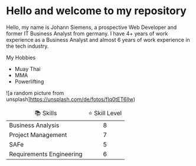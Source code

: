 <h1>Hello and welcome to my repository</h1>

Hello, my name is Johann Siemens, a prospective Web Developer and former IT Business Analyst from germany. I have 4+ years of work experience as a Business Analyst and almost 6 years of work experience in the tech industry.

My Hobbies
- Muay Thai
- MMA
- Powerlifting

![a random picture from unsplash]https://unsplash.com/de/fotos/fIq0tET6llw)

<table>
  <thead align="center">
    <tr border: none;>
      <td>📚 Skills</td>
      <td>⭐ Skill Level</td>
    </tr>
  </thead>
  <tbody>
    <tr>
      <td>Business Analysis</td>
      <td align="center">8</td>
    </tr>
    <tr>
      <td>Project Management</td>
      <td align="center">7</td>
    </tr>
    <tr>
      <td>SAFe</td>
      <td align="center">5</td>
    </tr>
    <tr>
      <td>Requirements Engineering</td>
      <td align="center">6</td>
    </tr>
  </tbody>
</table>
  
